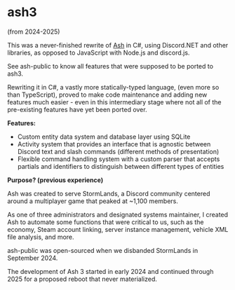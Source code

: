 # ash3

(from 2024-2025)

This was a never-finished rewrite of [Ash](https://github.com/gmhater73/ash-public) in C#, using Discord.NET and other libraries, as opposed to JavaScript with Node.js and discord.js.

See ash-public to know all features that were supposed to be ported to ash3.

Rewriting it in C#, a vastly more statically-typed language, (even more so than TypeScript), proved to make code maintenance and adding new features much easier - even in this intermediary stage where not all of the pre-existing features have yet been ported over.

**Features:**
* Custom entity data system and database layer using SQLite
* Activity system that provides an interface that is agnostic between Discord text and slash commands (different methods of presentation)
* Flexible command handling system with a custom parser that accepts partials and identifiers to distinguish between different types of entities

**Purpose? (previous experience)**

Ash was created to serve StormLands, a Discord community centered around a multiplayer game that peaked at ~1,100 members.

As one of three administrators and designated systems maintainer, I created Ash to automate some functions that were critical to us, such as the economy, Steam account linking, server instance management, vehicle XML file analysis, and more.

ash-public was open-sourced when we disbanded StormLands in September 2024.

The development of Ash 3 started in early 2024 and continued through 2025 for a proposed reboot that never materialized.
